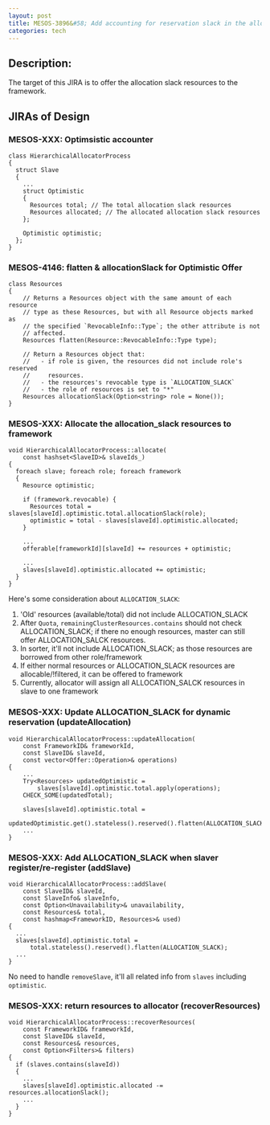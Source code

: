 ```yaml
---
layout: post
title: MESOS-3896&#58; Add accounting for reservation slack in the allocator
categories: tech
---
```


## Description: 

The target of this JIRA is to offer the allocation slack resources to the framework.

## JIRAs of Design

### MESOS-XXX: Optimsistic accounter

    class HierarchicalAllocatorProcess 
    {
      struct Slave
      {
        ...
        struct Optimistic 
        {
          Resources total; // The total allocation slack resources
          Resources allocated; // The allocated allocation slack resources
        };
    
        Optimistic optimistic;
      };
    }

### MESOS-4146: flatten & allocationSlack for Optimistic Offer

    class Resources
    {
        // Returns a Resources object with the same amount of each resource
        // type as these Resources, but with all Resource objects marked as
        // the specified `RevocableInfo::Type`; the other attribute is not
        // affected.
        Resources flatten(Resource::RevocableInfo::Type type);

        // Return a Resources object that:
        //   - if role is given, the resources did not include role's reserved
        //     resources.
        //   - the resources's revocable type is `ALLOCATION_SLACK`
        //   - the role of resources is set to "*"
        Resources allocationSlack(Option<string> role = None());
    }

### MESOS-XXX: Allocate the allocation_slack resources to framework

    void HierarchicalAllocatorProcess::allocate(
        const hashset<SlaveID>& slaveIds_)
    {
      foreach slave; foreach role; foreach framework
      {
        Resource optimistic;

        if (framework.revocable) {
          Resources total = slaves[slaveId].optimistic.total.allocationSlack(role);
          optimistic = total - slaves[slaveId].optimistic.allocated;
        }

        ...
        offerable[frameworkId][slaveId] += resources + optimistic;

        ...
        slaves[slaveId].optimistic.allocated += optimistic;
      }
    }

  
Here's some consideration about `ALLOCATION_SLACK`:

1. 'Old' resources (available/total) did not include ALLOCATION_SLACK
2. After `Quota`, `remainingClusterResources.contains` should not check ALLOCATION_SLACK; if there no enough resources,  master can still offer ALLOCATION_SALCK resources.
3. In sorter, it'll not include ALLOCATION_SLACK; as those resources are borrowed from other role/framework
4. If either normal resources or ALLOCATION_SLACK resources are allocable/!filtered, it can be offered to framework
5. Currently, allocator will assign all ALLOCATION_SALCK resources in slave to one framework

### MESOS-XXX: Update ALLOCATION_SLACK for dynamic reservation (updateAllocation)

    void HierarchicalAllocatorProcess::updateAllocation(
        const FrameworkID& frameworkId,
        const SlaveID& slaveId,
        const vector<Offer::Operation>& operations)
    {
        ...
        Try<Resources> updatedOptimistic =
            slaves[slaveId].optimistic.total.apply(operations);
        CHECK_SOME(updatedTotal);

        slaves[slaveId].optimistic.total =
            updatedOptimistic.get().stateless().reserved().flatten(ALLOCATION_SLACK);
        ...
    }
    
### MESOS-XXX: Add ALLOCATION_SLACK when slaver register/re-register (addSlave)

    void HierarchicalAllocatorProcess::addSlave(
        const SlaveID& slaveId,
        const SlaveInfo& slaveInfo,
        const Option<Unavailability>& unavailability,
        const Resources& total,
        const hashmap<FrameworkID, Resources>& used)
    {
      ...
      slaves[slaveId].optimistic.total =
          total.stateless().reserved().flatten(ALLOCATION_SLACK);
      ...
    }
  
No need to handle `removeSlave`, it'll all related info from `slaves` including `optimistic`.

### MESOS-XXX: return resources to allocator (recoverResources)

    void HierarchicalAllocatorProcess::recoverResources(
        const FrameworkID& frameworkId,
        const SlaveID& slaveId,
        const Resources& resources,
        const Option<Filters>& filters)
    {
      if (slaves.contains(slaveId))
      {
        ...
        slaves[slaveId].optimistic.allocated -= resources.allocationSlack();
        ...
      }
    }

